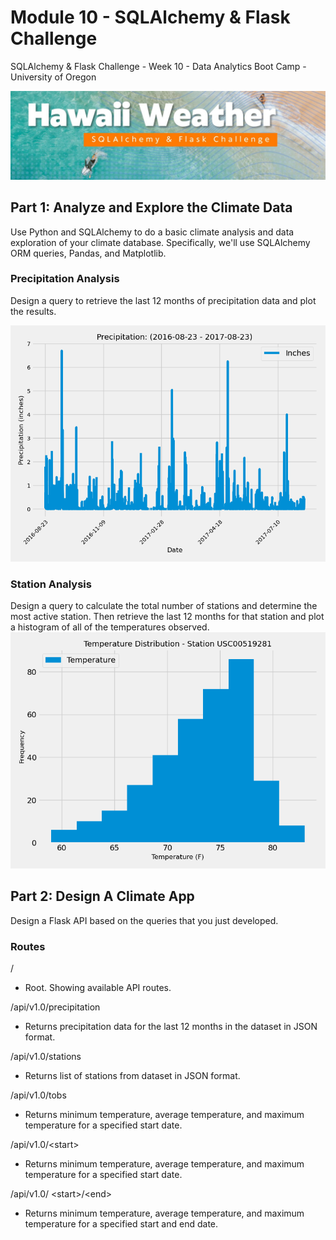 # Module 10 - SQLAlchemy & Flask Challenge
SQLAlchemy & Flask Challenge - Week 10 - Data Analytics Boot Camp - University of Oregon

![SQL Alchemy & Flask Challenge](images/header_graphic.jpg)

## Part 1:  Analyze and Explore the Climate Data
Use Python and SQLAlchemy to do a basic climate analysis and data exploration of your climate database. Specifically, we'll use SQLAlchemy ORM queries, Pandas, and Matplotlib.

### Precipitation Analysis
Design a query to retrieve the last 12 months of precipitation data and plot the results.

![Precipitation Analysis](images/Precipitation_2016-08-23_2017-08-23.png)

### Station Analysis
Design a query to calculate the total number of stations and determine the most active station.  Then retrieve the last 12 months for that station and plot a histogram of all of the temperatures observed.
![Station Analysis](images/Station-USC00519281_histogram.png)

## Part 2:  Design A Climate App
Design a Flask API based on the queries that you just developed.

### Routes
/
* Root.  Showing available API routes.

/api/v1.0/precipitation
* Returns precipitation data for the last 12 months in the dataset in JSON format.

/api/v1.0/stations
* Returns list of stations from dataset in JSON format.

/api/v1.0/tobs
* Returns minimum temperature, average temperature, and maximum temperature for a specified start date.

/api/v1.0/&lt;start&gt;
* Returns minimum temperature, average temperature, and maximum temperature for a specified start date.

/api/v1.0/ &lt;start&gt;/&lt;end&gt;
* Returns minimum temperature, average temperature, and maximum temperature for a specified start and end date.